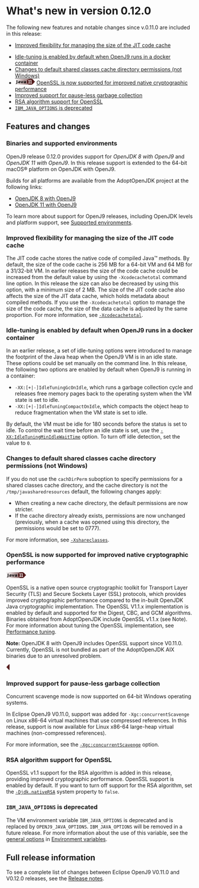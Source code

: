 <!--
* Copyright (c) 2017, 2019 IBM Corp. and others
*
* This program and the accompanying materials are made
* available under the terms of the Eclipse Public License 2.0
* which accompanies this distribution and is available at
* https://www.eclipse.org/legal/epl-2.0/ or the Apache
* License, Version 2.0 which accompanies this distribution and
* is available at https://www.apache.org/licenses/LICENSE-2.0.
*
* This Source Code may also be made available under the
* following Secondary Licenses when the conditions for such
* availability set forth in the Eclipse Public License, v. 2.0
* are satisfied: GNU General Public License, version 2 with
* the GNU Classpath Exception [1] and GNU General Public
* License, version 2 with the OpenJDK Assembly Exception [2].
*
* [1] https://www.gnu.org/software/classpath/license.html
* [2] http://openjdk.java.net/legal/assembly-exception.html
*
* SPDX-License-Identifier: EPL-2.0 OR Apache-2.0 OR GPL-2.0 WITH
* Classpath-exception-2.0 OR LicenseRef-GPL-2.0 WITH Assembly-exception
-->


# What's new in version 0.12.0

The following new features and notable changes since v.0.11.0 are included in this release:

- [Improved flexibility for managing the size of the JIT code cache](#improved-flexibility-for-managing-the-size-of-the-jit-code-cache)
<!-- - [Class data sharing is enabled by default](#class-data-sharing-is-enabled-by-default) -->
- [Idle-tuning is enabled by default when OpenJ9 runs in a docker container](#idle-tuning-is-enabled-by-default-when-openj9-runs-in-a-docker-container)
- [Changes to default shared classes cache directory permissions (not Windows)](#changes-to-default-shared-classes-cache-directory-permissions-not-windows)
- ![Start of content that applies only to Java 11 (LTS)](cr/java11.png) [OpenSSL is now supported for improved native cryptographic performance](#openssl-is-now-supported-for-improved-native-cryptographic-performance)
- [Improved support for pause-less garbage collection](#improved-support-for-pause-less-garbage-collection)
- [RSA algorithm support for OpenSSL](#rsa-algorithm-support-for-openssl)
- [`IBM_JAVA_OPTIONS` is deprecated](#ibm_java_options-is-deprecated)

## Features and changes

### Binaries and supported environments

OpenJ9 release 0.12.0 provides support for *OpenJDK 8 with OpenJ9* and *OpenJDK 11 with OpenJ9*. In this release support is extended to the 64-bit macOS&reg; platform on OpenJDK with OpenJ9.

Builds for all platforms are available from the AdoptOpenJDK project at the following links:

- [OpenJDK 8 with OpenJ9](https://adoptopenjdk.net/archive.html?variant=openjdk8&jvmVariant=openj9)
- [OpenJDK 11 with OpenJ9](https://adoptopenjdk.net/archive.html?variant=openjdk11&jvmVariant=openj9)

To learn more about support for OpenJ9 releases, including OpenJDK levels and platform support, see [Supported environments](openj9_support.md).

### Improved flexibility for managing the size of the JIT code cache

The JIT code cache stores the native code of compiled Java&trade; methods. By default, the size of the code cache is 256 MB for a 64-bit VM and 64 MB for a 31/32-bit VM. In earlier releases the size of the code cache could be increased from the default value by using the `-Xcodecachetotal` command line option. In this release the size can also be decreased by using this option, with a minimum size of 2 MB. The size of the JIT code cache also affects the size of the JIT data cache, which holds metadata about compiled methods. If you use the `-Xcodecachetotal` option to manage the size of the code cache, the size of the data cache is adjusted by the same proportion. For more information, see [`-Xcodecachetotal`](xcodecachetotal.md).

<!-- ### Class data sharing is enabled by default

Class data sharing is enabled by default for bootstrap classes, unless your application is running in a container. You can use the `-Xshareclasses` option to change the default behavior. For more information, see [Class Data Sharing](shrc.md). -->

### Idle-tuning is enabled by default when OpenJ9 runs in a docker container

In an earlier release, a set of idle-tuning options were introduced to manage the footprint of the Java heap when the OpenJ9 VM is in an idle state. These options could be set manually on the command line. In this release, the following two options are enabled by default when OpenJ9 is running in a container:

- `-XX:[+|-]IdleTuningGcOnIdle`, which runs a garbage collection cycle and releases free memory pages back to the operating system when the VM state is set to idle.
- `-XX:[+|-]IdleTuningCompactOnIdle`, which compacts the object heap to reduce fragmentation when the VM state is set to idle.

By default, the VM must be idle for 180 seconds before the status is set to idle. To control the wait time before an idle state is set, use the [`-XX:IdleTuningMinIdleWaitTime`](xxidletuningminidlewaittime.md) option. To turn off idle detection, set the value to `0`.

### Changes to default shared classes cache directory permissions (not Windows)
If you do not use the `cachDirPerm` suboption to specify permissions for a shared classes cache directory, and the cache directory is not the `/tmp/javasharedresources` default, the following changes apply:

- When creating a new cache directory, the default permissions are now stricter.
- If the cache directory already exists, permissions are now unchanged (previously, when a cache was opened using this directory, the permissions would be set to 0777).

For more information, see [`-Xshareclasses`](xshareclasses.md#cachedirperm).

### OpenSSL is now supported for improved native cryptographic performance

![Start of content that applies only to Java 11 (LTS)](cr/java11.png)

OpenSSL is a native open source cryptographic toolkit for Transport Layer Security (TLS) and Secure Sockets Layer (SSL) protocols, which provides improved cryptographic performance compared to the in-built OpenJDK Java cryptographic implementation. The OpenSSL V1.1.x implementation is enabled by default and  supported for the Digest, CBC, and GCM algorithms. Binaries obtained from AdoptOpenJDK include OpenSSL v1.1.x (see Note). For more information about tuning the OpenSSL implementation, see [Performance tuning](introduction.md#cryptographic-operations).

<i class="fa fa-pencil-square-o" aria-hidden="true"></i> **Note:** OpenJDK 8 with OpenJ9 includes OpenSSL support since V0.11.0. Currently, OpenSSL is not bundled as part of the AdoptOpenJDK AIX binaries due to an unresolved problem.

![End of content that applies only to Java 11 (LTS)](cr/java_close_lts.png)


### Improved support for pause-less garbage collection

Concurrent scavenge mode is now supported on 64-bit Windows operating systems.

In Eclipse OpenJ9 V0.11.0, support was added for `-Xgc:concurrentScavenge` on Linux x86-64 virtual machines that use compressed references. In this release, support is now available for Linux x86-64 large-heap virtual machines (non-compressed references).

For more information, see the [`-Xgc:concurrentScavenge`](xgc.md#concurrentscavenge) option.

### RSA algorithm support for OpenSSL

OpenSSL v1.1 support for the RSA algorithm is added in this release, providing improved cryptographic performance. OpenSSL support is enabled by default. If you want to turn off support for the RSA algorithm, set the [`-Djdk.nativeRSA`](djdknativersa.md) system property to `false`.

### `IBM_JAVA_OPTIONS` is deprecated

The VM environment variable `IBM_JAVA_OPTIONS` is deprecated and is replaced by `OPENJ9_JAVA_OPTIONS`. `IBM_JAVA_OPTIONS` will be removed in a future release. For more information about the use of this variable, see the [general options](env_var.md#general-options) in [Environment variables](env_var.md).

## Full release information

To see a complete list of changes between Eclipse OpenJ9 V0.11.0 and V0.12.0 releases, see the [Release notes](https://github.com/eclipse/openj9/blob/master/doc/release-notes/0.12/0.12.md).

<!-- ==== END OF TOPIC ==== version0.12.md ==== -->
